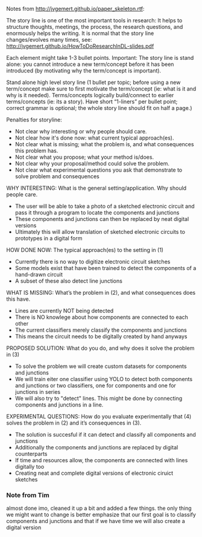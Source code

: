 Notes from http://jvgemert.github.io/paper_skeleton.rtf:

The story line is one of the most important tools in research: It helps to structure thoughts, 
meetings, the process, the research questions, and enormously helps the writing. It is normal 
that the story line changes/evolves many times, see: http://jvgemert.github.io/HowToDoResearchInDL-slides.pdf 

Each element might take 1-3 bullet points.
Important: The story line is stand alone: you cannot introduce a new term/concept before it 
has been introduced (by motivating why the term/concept is important).

Stand alone high level story line (1 bullet per topic; before using a new term/concept make 
sure to first motivate the term/concept (ie: what is it and why is it needed). Terms/concepts 
logically build/connect to earlier terms/concepts (ie: its a story). Have short “1-liners” per 
bullet point; correct grammar is optional; the whole story line should fit on half a page.)

Penalties for storyline:
- Not clear why interesting or why people should care.
- Not clear how it's done now: what current typical approach(es).
- Not clear what is missing; what the problem is, and what consequences this problem has.
- Not clear what you propose; what your method is/does. 
- Not clear why your proposal/method could solve the problem.
- Not clear what experimental questions you ask that demonstrate to solve problem and consequences

WHY INTERESTING: What is the general setting/application. Why should people care.
- The user will be able to take a photo of a sketched electronic circuit and pass it through a program to locate the components and junctions
- These components and junctions can then be replaced by neat digital versions
- Ultimately this will allow translation of sketched electronic circuits to prototypes in a digital form

HOW DONE NOW: The typical approach(es) to the setting in (1)
- Currently there is no way to digitize electronic circuit sketches
- Some models exist that have been trained to detect the components of a hand-drawn circuit
- A subset of these also detect line junctions

WHAT IS MISSING: What’s the problem in (2), and what consequences does this have.
- Lines are currently NOT being detected
- There is NO knowlege about how components are connected to each other
- The current classifiers merely classify the components and junctions
- This means the circuit needs to be digitally created by hand anyways

PROPOSED SOLUTION: What do you do, and why does it solve the problem in (3)
- To solve the problem we will create custom datasets for components and junctions
- We will train eiter one classifier using YOLO to detect both components and junctions or two classifiers, one for components and one for junctions in series
- We will also try to "detect" lines. This might be done by connecting components and junctions in a line.

EXPERIMENTAL QUESTIONS: How do you evaluate experimentally that (4) solves the problem in (2) and it’s consequences in (3).
- The solution is succesful if it can detect and classify all components and junctions
- Additionally the components and junctions are replaced by digital counterparts
- If time and resources allow, the components are connected with lines digitally too
- Creating neat and complete digital versions of electronic ciruict sketches

### Note from Tim
almost done imo, cleaned it up a bit and added a few things. the only thing we might want to change is better emphasize that our first goal is to classify components and junctions and that if we have time we will also create a digital version
